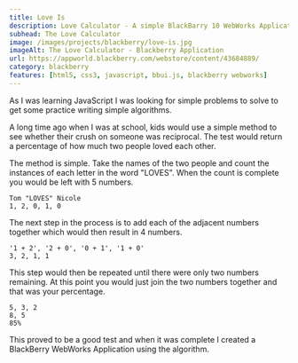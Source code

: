 ```yaml
---
title: Love Is
description: Love Calculator - A simple BlackBarry 10 WebWorks Application
subhead: The Love Calculator
image: /images/projects/blackberry/love-is.jpg
imageAlt: The Love Calculator - Blackberry Application
url: https://appworld.blackberry.com/webstore/content/43684889/
category: blackberry
features: [html5, css3, javascript, bbui.js, blackberry webworks]
---
```


As I was learning JavaScript I was looking for simple problems to solve to get some
practice writing simple algorithms.

A long time ago when I was at school, kids would use a simple method to see
whether their crush on someone was reciprocal. The test would return a percentage
of how much two people loved each other.

The method is simple. Take the
names of the two people and count the instances of each letter in the word "LOVES".
When the count is complete you would be left with 5 numbers.

```
Tom "LOVES" Nicole
1, 2, 0, 1, 0
```

The next step in the process is to add each of the adjacent numbers together
which would then result in 4 numbers.

```
'1 + 2', '2 + 0', '0 + 1', '1 + 0'
3, 2, 1, 1
```

This step would then be repeated until there were only two numbers remaining. At this
point you would just join the two numbers together and that was your percentage.

```
5, 3, 2
8, 5
85%
```

This proved to be a good test and when it was complete I created a BlackBerry
WebWorks Application using the algorithm.
